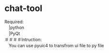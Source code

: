 # chat-tool
Required:<br />
　|python<br />
　|PyQt<br />
＃＃＃＃Intruction:<br />
　You can use pyuic4 to transfrom ui file to py file
